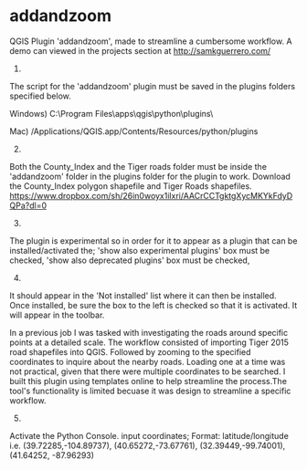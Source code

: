 # addandzoom
QGIS Plugin 'addandzoom', made to streamline a cumbersome workflow. 
A demo can viewed in the projects section at http://samkguerrero.com/

1)
The script for the 'addandzoom' plugin must be saved in the plugins folders specified below. 

Windows)
C:\Program Files\apps\qgis\python\plugins\

Mac)
/Applications/QGIS.app/Contents/Resources/python/plugins


2)
Both the County_Index and the Tiger roads folder must be inside the 'addandzoom' folder in the plugins folder for the plugin to work.
Download the County_Index polygon shapefile and Tiger Roads shapefiles.
https://www.dropbox.com/sh/26in0woyx1ilxri/AACrCCTgktgXycMKYkFdyDQPa?dl=0

3)
The plugin is experimental so in order for it to appear as a plugin that can be installed/activated the; 
'show also experimental plugins' box must be checked,
'show also deprecated plugins' box must be checked,

4)
It should appear in the 'Not installed' list where it can then be installed. Once installed, be sure the box to the left is checked
so that it is activated. It will appear in the toolbar. 

In a previous job I was tasked with investigating the roads around specific points at a detailed scale. The workflow consisted of importing Tiger 2015 road shapefiles into QGIS. Followed by zooming to the specified coordinates to inquire about the nearby roads. Loading one at a time was not practical, given that there were multiple coordinates to be searched. I built this plugin using templates online to help streamline the process.The tool's functionality is limited becuase it was design to streamline a specific workflow.

5)
Activate the Python Console.
input coordinates;
Format: latitude/longitude
i.e.
(39.72285,-104.89737),
(40.65272,-73.67761),
(32.39449,-99.74001), 
(41.64252, -87.96293)
